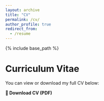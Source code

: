 ```yaml
---
layout: archive
title: "CV"
permalink: /cv/
author_profile: true
redirect_from:
  - /resume
---
```


{% include base_path %}

<div class="cv-container">
  <h1>Curriculum Vitae</h1>
  <p>You can view or download my full CV below:</p>
  <a href="{{ site.baseurl }}/files/resume.pdf" class="btn btn-primary" target="_blank" style="text-decoration: none; font-weight: bold;">
    📄 Download CV (PDF)
  </a>
</div>
